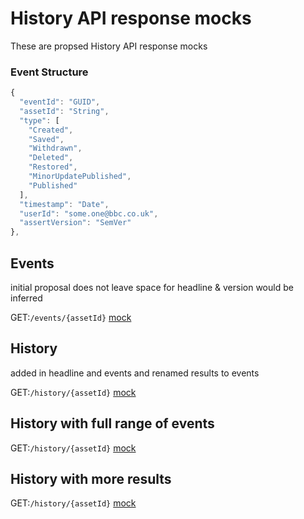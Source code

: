 # History API response mocks

These are propsed History API response mocks

### Event Structure

```javascript
{
  "eventId": "GUID",
  "assetId": "String",
  "type": [
    "Created",
    "Saved",
    "Withdrawn",
    "Deleted",
    "Restored",
    "MinorUpdatePublished",
    "Published"
  ],
  "timestamp": "Date",
  "userId": "some.one@bbc.co.uk",
  "assertVersion": "SemVer"
},
```

## Events

initial proposal does not leave space for headline & version would be inferred

GET:`/events/{assetId}`
[mock](https://github.com/phillipbarron/history-api/blob/master/mocks/events.json)

## History

added in headline and events and renamed results to events

GET:`/history/{assetId}`
[mock](https://github.com/phillipbarron/history-api/blob/master/mocks/history.json)

## History with full range of events

GET:`/history/{assetId}`
[mock](https://github.com/phillipbarron/history-api/blob/master/mocks/history-with-all-events.json)

## History with more results

GET:`/history/{assetId}`
[mock](https://github.com/phillipbarron/history-api/blob/master/mocks/history-with-all-events.json)
